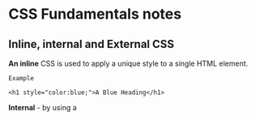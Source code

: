 # CSS Fundamentals notes

## Inline, internal and External CSS

**An inline** CSS is used to apply a unique style to a single HTML element.

`Example`

`<h1 style="color:blue;">A Blue Heading</h1>`

**Internal** - by using a <style> element in the <head> section.

`Example`

`<!DOCTYPE html>`

`<html>`

`<head>`

`<style>`

`body {background-color: powderblue;}`

`p    {color: red;}`

`</style>`

`</head>`

`<body>`

`<p>This is a paragraph.</p>`

`</body>`
`</html>`

**External** - by using a <link> element to link to an external CSS file.

`Example`

`<!DOCTYPE html>`

`<html>`

`<head>`

  `<link rel="stylesheet" href="styles.css">`

`</head>`

`<body>`

`<h1>This is a heading</h1>`

`<p>This is a paragraph.</p>`

`</body>`

`</html>`

## Combining selectors

You can create a list of selectors in order to select multiple elements then you can apply the style needed for all of them instead of just going to each individual selector.

**Example**

&rarr;	h1, h2, h3, h4, p, li {
	font-family: sans-serif;
	color: #444;
	}




